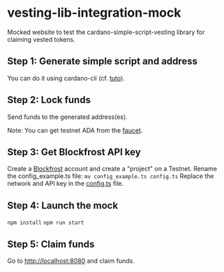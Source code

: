 # vesting-lib-integration-mock
Mocked website to test the cardano-simple-script-vesting library for claiming vested tokens.

## Step 1: Generate simple script and address
You can do it using cardano-cli (cf. [tuto]()).

## Step 2: Lock funds
Send funds to the generated address(es).

Note: You can get testnet ADA from the [faucet](https://docs.cardano.org/cardano-testnet/tools/faucet).

## Step 3: Get Blockfrost API key
Create a [Blockfrost](https://blockfrost.io/) account and create a "project" on a Testnet.
Rename the config_example.ts file:
`mv config_example.ts config.ts`
Replace the network and API key in the [config.ts](./config.ts) file.

## Step 4: Launch the mock
`npm install`
`npm run start`

## Step 5: Claim funds
Go to [http://localhost:8080](http://localhost:8080) and claim funds.